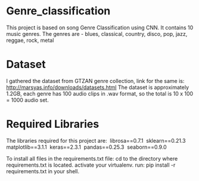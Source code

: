 # Genre_classification

This project is based on song Genre Classification using CNN.
It contains 10 music genres. 
The genres are - blues, classical, country, disco, pop, jazz, reggae, rock, metal

# Dataset
I gathered the dataset from GTZAN genre collection, link for the same is: http://marsyas.info/downloads/datasets.html
The dataset is approximately 1.2GB, each genre has 100 audio clips in .wav format, so the total is 10 x 100 = 1000 audio set.

# Required Libraries 
The libraries required for this project are:&nbsp;
librosa==0.7.1&nbsp;
sklearn==0.21.3&nbsp;
matplotlib==3.1.1&nbsp;
keras==2.3.1&nbsp;
pandas==0.25.3&nbsp;
seaborn==0.9.0&nbsp;

To install all files in the requirements.txt file:
cd to the directory where requirements.txt is located.
activate your virtualenv.
run: pip install -r requirements.txt in your shell.

